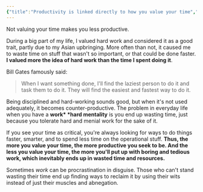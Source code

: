 ```yaml
---
{"title":"Productivity is linked directly to how you value your time","slug":"productivity-and-the-value-of-time","created":"2023-02-11T10:14:18.000Z","updated":"2024-09-22T20:19:34.802+02:00","dg-publish":true,"dg-list-home":true,"dg-tags":["noobthink"],"permalink":"/projects/articles/2023-02-11-productivity-and-the-value-of-time/","dgPassFrontmatter":true}
---
```


Not valuing your time makes you less productive.

During a big part of my life, I valued hard work and considered it as a good trait, partly due to my Asian upbringing. More often than not, it caused me to waste time on stuff that wasn't so important, or that could be done faster.
**I valued more the idea of hard work than the time I spent doing it**.

Bill Gates famously said:

> When I want something done, I'll find the laziest person to do it and task them to do it. They will find the easiest and fastest way to do it.

Being disciplined and hard-working sounds good, but when it's not used adequately, it becomes counter-productive. The problem in everyday life when you have a **work\* \*hard mentality** is you end up wasting time, just because you tolerate hard and menial work for the sake of it.

If you see your time as critical, you're always looking for ways to do things faster, smarter, and to spend less time on the operational stuff. **Thus, the more you value your time, the more productive you seek to be. And the less you value your time, the more you'll put up with boring and tedious work, which inevitably ends up in wasted time and resources.**

Sometimes _work_ can be procrastination in disguise.
Those who can't stand wasting their time end up finding ways to reclaim it by using their wits instead of just their muscles and abnegation.
